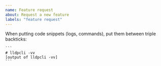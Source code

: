 ```yaml
---
name: Feature request
about: Request a new feature
labels: "feature request"
---
```


When putting code snippets (logs, commands), put them between triple
backticks:

````
```
# lldpcli -vv
[output of lldpcli -vv]
```
````
